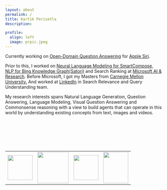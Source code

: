 ```yaml
---
layout: about
permalink: /
title: Kartik Perisetla
description:

profile:
  align: left
  image: prpic.jpeg
---
```

<p align="left">
Currently working on <a href="https://en.wikipedia.org/wiki/Question_answering#Open_domain_question_answering">Open-Domain Question Answering</a> for <a href="https://www.apple.com/siri/" target="_blank">Apple Siri</a>.</p>
<p>
Prior to this, I worked on <a href="https://www.theverge.com/2020/5/11/21254298/microsoft-outlook-web-text-predictions-gmail-smart-compose-feature" target="_blank">Neural Language Modeling for SmartCompose</a>, <a href="https://blogs.bing.com/search/2013/03/21/understand-your-world-with-bing" target="_blank">NLP for Bing Knowledge Graph(Satori)</a> and Search Ranking at <a href="http://microsoft.com" target="_blank">Microsoft AI & Research</a>. Before Microsoft, I got my Masters from <a href="http://cmu.edu/" target="_blank">Carnegie Mellon University.</a> And worked at <a href="https://linkedin.com" target="_blank">LinkedIn</a> in Search Relevance and Query Understanding team.
</p>

<p align="left">
My research interests spans Natural Language Generation, Question Answering, Language Modeling, Visual Question Answering and Commonsense reasoning with a view to build agents that can operate in this world by understanding existing concepts from text, images and videos.
</p>
<br/>
<br/>
<br/>
<br/>
<br/>
<table>
<tr>
<td>
  <img width="80px" height="80px" src="{{ site.baseurl }}/assets/img/linkedin.png"/>
</td>
<td>
  <img width="100px" height="100px" src="{{ site.baseurl }}/assets/img/cmu.png"/>
</td>
<td>
  <img width="80px" height="80px" src="{{ site.baseurl }}/assets/img/microsoft.png"/>
</td>
<td>
  <img width="80" height="100px" src="{{ site.baseurl }}/assets/img/apple.png"/>
</td>
</tr>
</table>